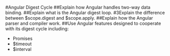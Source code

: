 #Angular Digest Cycle
##Explain how Angular handles two-way data binding.
##Explain what is the Angular digest loop.
#3Explain the difference between $scope.digest and $scope.apply.
##Explain how the Angular parser and compiler work.
##Use Angular features designed to cooperate with its digest cycle including:
  - Promises
  - $timeout
  - $interval
